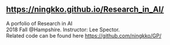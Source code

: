 ## https://ningkko.github.io/Research_in_AI/

A porfolio of Research in AI\
2018 Fall @Hampshire. Instructor: Lee Spector.\
Related code can be found here https://github.com/ningkko/GP/
